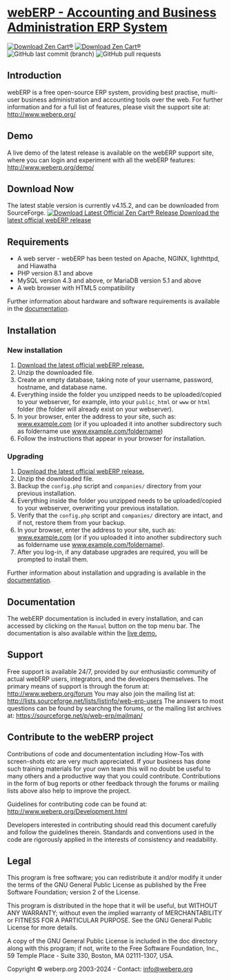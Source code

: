 # [webERP - Accounting and Business Administration ERP System](http://http://www.weberp.org/) 
[![Download Zen Cart&reg;](https://img.shields.io/sourceforge/dm/web-erp.svg)](http://sourceforge.net/projects/web-erp/files/latest/download) [![Download Zen Cart&reg;](https://img.shields.io/sourceforge/dt/web-erp.svg)](http://sourceforge.net/projects/web-erp/files/latest/download) ![GitHub last commit (branch)](https://img.shields.io/github/last-commit/webERP-team/webERP/master.svg) ![GitHub pull requests](https://img.shields.io/github/issues-pr-raw/webERP-team/webERP.svg)

## Introduction
webERP is a free open-source ERP system, providing best practise, multi-user business administration and accounting tools over the web. For further information and for a full list of features, please visit the support site at: http://www.weberp.org/

## Demo
A live demo of the latest release is available on the webERP support site, where you can login and experiment with all the webERP features: http://www.weberp.org/demo/

## Download Now
The latest stable version is currently v4.15.2, and can be downloaded from SourceForge.
[![Download Latest Official Zen Cart&reg; Release](https://a.fsdn.com/con/app/sf-download-button)
Download the latest official webERP release]([http://sourceforge.net/projects/web-erp/files/latest/download](https://github.com/timschofield/webERP/releases/tag/v4.15.2))

## Requirements
- A web server - webERP has been tested on Apache, NGINX, lighthttpd, and Hiawatha
- PHP version 8.1 and above
- MySQL version 4.3 and above, or MariaDB version 5.1 and above
- A web browser with HTML5 compatibility

Further information about hardware and software requirements is available in the [documentation](http://www.weberp.org/weberp/ManualContents.php?ViewTopic=Requirements).

## Installation
### New installation
1. [Download the latest official webERP release.](http://sourceforge.net/projects/web-erp/files/latest/download)
2. Unzip the downloaded file.
3. Create an empty database, taking note of your username, password, hostname, and database name.
4. Everything inside the folder you unzipped needs to be uploaded/copied to your webserver, for example, into your `public_html` or `www` or `html` folder (the folder will already exist on your webserver).
5. In your browser, enter the address to your site, such as: www.example.com (or if you uploaded it into another subdirectory such as foldername use www.example.com/foldername)
6. Follow the instructions that appear in your browser for installation.

### Upgrading
1. [Download the latest official webERP release.](http://sourceforge.net/projects/web-erp/files/latest/download)
2. Unzip the downloaded file.
3. Backup the `config.php` script and `companies/` directory from your previous installation. 
3. Everything inside the folder you unzipped needs to be uploaded/copied to your webserver, overwriting your previous installation.
4. Verify that the `config.php` script and `companies/` directory are intact, and if not, restore them from your backup.
5. In your browser, enter the address to your site, such as: www.example.com (or if you uploaded it into another subdirectory such as foldername use www.example.com/foldername).
6. After you log-in, if any database upgrades are required, you will be prompted to install them.

Further information about installation and upgrading is available in the [documentation](http://www.weberp.org/weberp/ManualContents.php?ViewTopic=GettingStarted).

## Documentation
The webERP documentation is included in every installation, and can accessed by clicking on the `Manual` button on the top menu bar. The documentation is also available within the [live demo.](http://www.weberp.org/weberp/ManualContents.php)

## Support
Free support is available 24/7, provided by our enthusiastic community of actual webERP users, integrators, and the developers themselves.
The primary means of support is through the forum at: http://www.weberp.org/forum
You may also join the mailing list at: http://lists.sourceforge.net/lists/listinfo/web-erp-users
The answers to most questions can be found by searchng the forums, or the mailing list archives at: https://sourceforge.net/p/web-erp/mailman/ 

## Contribute to the webERP project
Contributions of code and documententation including How-Tos with screen-shots etc are very much appreciated. If your business has done such training materials for your own team this will no doubt be useful to many others and a productive way that you could contribute. Contributions in the form of bug reports or other feedback through the forums or mailing lists above also help to improve the project.

Guidelines for contributing code can be found at: http://www.weberp.org/Development.html

Developers interested in contributing should read this document carefully and follow the guidelines therein. Standards and conventions used in the code are rigorously applied in the interests of consistency and readability.

## Legal
This program is free software; you can redistribute it and/or modify it under the terms of the GNU General Public License as published by the Free Software Foundation; version 2 of the License.

This program is distributed in the hope that it will be useful, but WITHOUT ANY WARRANTY; without even the implied warranty of MERCHANTABILITY or FITNESS FOR A PARTICULAR PURPOSE.  See the GNU General Public License for more details.

A copy of the GNU General Public License is included in the doc directory along with this program; if not, write to the Free Software Foundation, Inc., 59 Temple Place - Suite 330, Boston, MA  02111-1307, USA.

Copyright © weberp.org 2003-2024 - Contact: info@weberp.org
